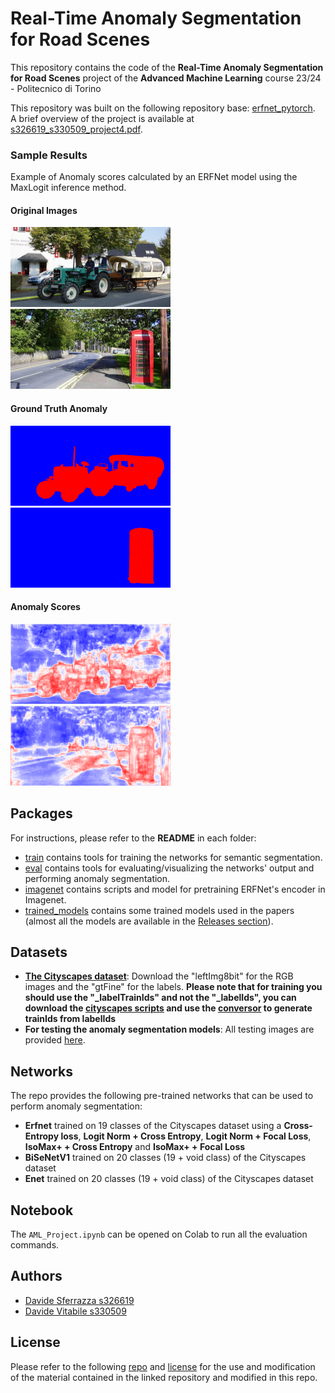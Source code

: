 # Real-Time Anomaly Segmentation for Road Scenes
This repository contains the code of the __Real-Time Anomaly Segmentation for Road Scenes__ project of the __Advanced Machine Learning__ course 23/24 - Politecnico di Torino

This repository was built on the following repository base:  [erfnet_pytorch](https://github.com/Eromera/erfnet_pytorch). \
A brief overview of the project is available at [s326619_s330509_project4.pdf](s326619_s330509_project4.pdf).

### Sample Results
Example of Anomaly scores calculated by an ERFNet model using
the MaxLogit inference method.

#### Original Images 
<p float="left">
<img src="eval/saved_anomalies/tractor.png" alt="Tractor" style="height:128px;width:256px;"/>
<img src="eval/saved_anomalies/phone_box.png" alt="Phone Box" style="height:128px;width:256px;"/>
</p>

#### Ground Truth Anomaly 
<p float="left">
<img src="eval/saved_anomalies/tractor_label.png" alt="Tractor Ground Truth Anomaly" style="height:128px;width:256px;"/>
<img src="eval/saved_anomalies/phone_box_label.png" alt="Phone Box Truth Anomaly" style="height:128px;width:256px;"/>
</p>

#### Anomaly Scores 
<p float="left">
<img src="eval/saved_anomalies/tractor_anomaly_scores.png" alt="Tractor Anomaly Scores" style="height:128px;width:256px;"/>
<img src="eval/saved_anomalies/phone_box_anomaly_scores.png" alt="Phone Box Anomaly Scores" style="height:128px;width:256px;"/>
</p>

## Packages
For instructions, please refer to the __README__ in each folder:

* [train](train) contains tools for training the networks for semantic segmentation.
* [eval](eval) contains tools for evaluating/visualizing the networks' output and performing anomaly segmentation.
* [imagenet](imagenet) contains scripts and model for pretraining ERFNet's encoder in Imagenet.
* [trained_models](trained_models) contains some trained models used in the papers (almost all the models are available in the [Releases section](https://github.com/FarInHeight/Real-Time-Anomaly-Segmentation-for-Road-Scenes/releases/tag/v3.0.0)). 

## Datasets

* [**The Cityscapes dataset**](https://www.cityscapes-dataset.com/): Download the "leftImg8bit" for the RGB images and the "gtFine" for the labels. **Please note that for training you should use the "_labelTrainIds" and not the "_labelIds", you can download the [cityscapes scripts](https://github.com/mcordts/cityscapesScripts) and use the [conversor](https://github.com/mcordts/cityscapesScripts/blob/master/cityscapesscripts/preparation/createTrainIdLabelImgs.py) to generate trainIds from labelIds**
* **For testing the anomaly segmentation models**: All testing images are provided [here](https://drive.google.com/file/d/1r2eFANvSlcUjxcerjC8l6dRa0slowMpx/view).

## Networks
The repo provides the following pre-trained networks that can be used to perform anomaly segmentation:
* __Erfnet__ trained on 19 classes of the Cityscapes dataset using a __Cross-Entropy loss__, __Logit Norm + Cross Entropy__, __Logit Norm + Focal Loss__, __IsoMax+ + Cross Entropy__ and __IsoMax+ + Focal Loss__
* __BiSeNetV1__ trained on 20 classes (19 + void class) of the Cityscapes dataset
* __Enet__ trained on 20 classes (19 + void class) of the Cityscapes dataset

## Notebook
The `AML_Project.ipynb` can be opened on Colab to run all the evaluation commands.

## Authors

- [Davide Sferrazza s326619](https://github.com/FarInHeight/)
- [Davide Vitabile s330509](https://github.com/Vitabile/)

## License

Please refer to the following [repo](https://github.com/Eromera/erfnet_pytorch) and [license](https://github.com/Eromera/erfnet_pytorch?tab=License-1-ov-file#readme) for the use and modification of the material contained in the linked repository and modified in this repo.